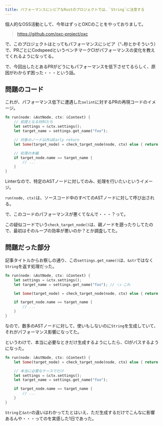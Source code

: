 ```yaml
---
title: パフォーマンスにシビアなRustのプロジェクトでは、`String`に注意する
---
```


個人的なOSS活動として、今年はずっとOXCのことをやっておりまして。

> https://github.com/oxc-project/oxc

で、このプロジェクトはとってもパフォーマンスにシビア（㍉秒とかそういう）で、PRごとにCodspeedというベンチマークCIがパフォーマンスの変化を教えてくれるようになってる。

で、今回出したとあるPRがどうにもパフォーマンスを低下させてるらしく、原因がわからず困った・・・という話。

## 問題のコード

これが、パフォーマンス低下に遭遇した`oxlint`に対するPRの再現コードのイメージ。

```rs
fn run(node: &AstNode, ctx: &Context) {
    // 前提となる材料たち
    let settings = &ctx.settings();
    let target_name = settings.get_name("foo");

    // 対象のノード以外はEarly return
    let Some(target_node) = check_target_node(node, ctx) else { return };

    // 処理の本編
    if target_node.name == target_name {
        // ...
    }
}
```

Linterなので、特定のASTノードに対してのみ、処理を行いたいというイメージ。

`run(node, ctx)`は、ソースコード中のすべてのASTノードに対して呼び出される。

で、このコードのパフォーマンスが悪くてなんで・・・？って。

この疑似コードでいう`check_target_node()`は、親ノードを遡ったりしてたので、最初はそのループの効率が悪いのか？とか調査してた。

## 問題だった部分

記事タイトルからお察しの通り、この`settings.get_name()`は、`&str`ではなく`String`を返す処理だった。

```rs
fn run(node: &AstNode, ctx: &Context) {
    let settings = &ctx.settings();
    let target_name = settings.get_name("foo"); // 👈 これ

    let Some(target_node) = check_target_node(node, ctx) else { return };

    if target_node.name == target_name {
        // ...
    }
}
```

なので、数多のASTノードに対して、使いもしないのに`String`を生成していて、それがパフォーマンス影響になってた。

というわけで、本当に必要なときだけ生成するようにしたら、CIがパスするようになった。

```rs
fn run(node: &AstNode, ctx: &Context) {
    let Some(target_node) = check_target_node(node, ctx) else { return };

    // 本当に必要なケースでだけ
    let settings = &ctx.settings();
    let target_name = settings.get_name("foo");

    if target_node.name == target_name {
        // ...
    }
}
```

`String`と`&str`の違いはわかってたとはいえ、ただ生成するだけでこんなに影響あるんや・・・ってのを実感した1日であった。
